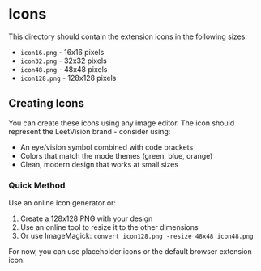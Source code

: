 # Icons

This directory should contain the extension icons in the following sizes:

- `icon16.png` - 16x16 pixels
- `icon32.png` - 32x32 pixels
- `icon48.png` - 48x48 pixels
- `icon128.png` - 128x128 pixels

## Creating Icons

You can create these icons using any image editor. The icon should represent the LeetVision brand - consider using:
- An eye/vision symbol combined with code brackets
- Colors that match the mode themes (green, blue, orange)
- Clean, modern design that works at small sizes

### Quick Method

Use an online icon generator or:
1. Create a 128x128 PNG with your design
2. Use an online tool to resize it to the other dimensions
3. Or use ImageMagick: `convert icon128.png -resize 48x48 icon48.png`

For now, you can use placeholder icons or the default browser extension icon.

